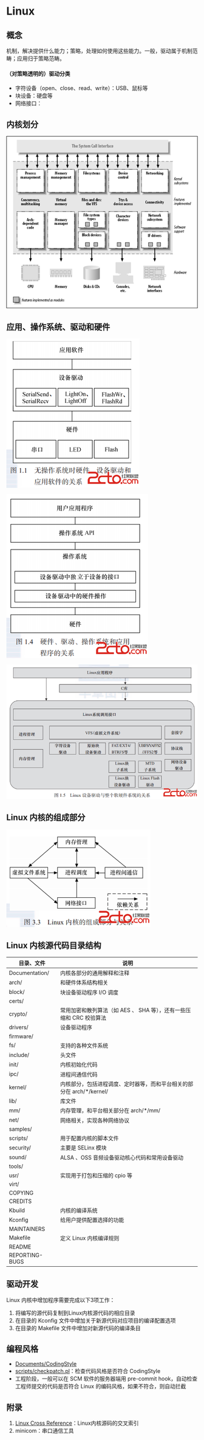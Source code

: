 # Linux 

## 概念

机制，解决提供什么能力；策略，处理如何使用这些能力。一般，驱动属于机制范畴；应用归于策略范畴。

#### （对策略透明的）驱动分类

- 字符设备（open、close、read、write）：USB、鼠标等
- 块设备：硬盘等
- 网络接口：

## 内核划分

![Linux 内核划分](../img/linux-kernel.png)

## 应用、操作系统、驱动和硬件

![无操作系统时硬件、设备驱动和应用软件的关系](../img/app-driver-hardware.png)



![有操作系统时硬件、驱动、操作系统和应用的关系](../img/app-os-driver-hardware.png)

![Linux 设备驱动与整个软硬件系统的关系](../img/linux-ware.png)

## Linux 内核的组成部分

![Linux 内核组成部分](../img/linux-kernel-core.png)

## Linux 内核源代码目录结构

| 目录、文件          | 说明                                       |
| -------------- | ---------------------------------------- |
| Documentation/ | 内核各部分的通用解释和注释                            |
| arch/          | 和硬件体系结构相关                                |
| block/         | 块设备驱动程序 I/O 调度                           |
| certs/         |                                          |
| crypto/        | 常用加密和散列算法（如 AES 、 SHA 等），还有一些压缩和 CRC 校验算法 |
| drivers/       | 设备驱动程序                                   |
| firmware/      |                                          |
| fs/            | 支持的各种文件系统                                |
| include/       | 头文件                                      |
| init/          | 内核初始化代码                                  |
| ipc/           | 进程间通信代码                                  |
| kernel/        | 内核部分，包括进程调度、定时器等，而和平台相关的部分在 arch/*/kernel/ |
| lib/           | 库文件                                      |
| mm/            | 内存管理，和平台相关部分在 arch/*/mm/                 |
| net/           | 网络相关，实现各种网络协议                            |
| samples/       |                                          |
| scripts/       | 用于配置内核的脚本文件                              |
| security/      | 主要是 SELinx 模块                            |
| sound/         | ALSA 、OSS 音频设备驱动核心代码和常用设备驱动              |
| tools/         |                                          |
| usr/           | 实现用于打包和压缩的 cpio 等                        |
| virt/          |                                          |
| COPYING        |                                          |
| CREDITS        |                                          |
| Kbuild         | 内核的编译系统                                  |
| Kconfig        | 给用户提供配置选择的功能                             |
| MAINTAINERS    |                                          |
| Makefile       | 定义 Linux 内核编译规则                          |
| README         |                                          |
| REPORTING-BUGS |                                          |

## 驱动开发

Linux 内核中增加程序需要完成以下3项工作：

1. 将编写的源代码复制到Linux内核源代码的相应目录
2. 在目录的 Kconfig 文件中增加关于新源代码对应项目的编译配置选项
3. 在目录的 Makefile 文件中增加对新源代码的编译条目

## 编程风格

- [Documents/CodingStyle](http://lxr.free-electrons.com/)
- [scripts/checkpatch.pl](scripts/checkpatch.pl)：检查代码风格是否符合 CodingStyle
- 工程阶段，一般可以在 SCM 软件的服务器端用 pre-commit hook，自动检查工程师提交的代码是否符合 Linux 的编码风格，如果不符合，则自动拦截

## 附录

1. [Linux Cross Reference](http://lxr.free-electrons.com/)：Linux内核源码的交叉索引
2. minicom：串口通信工具

